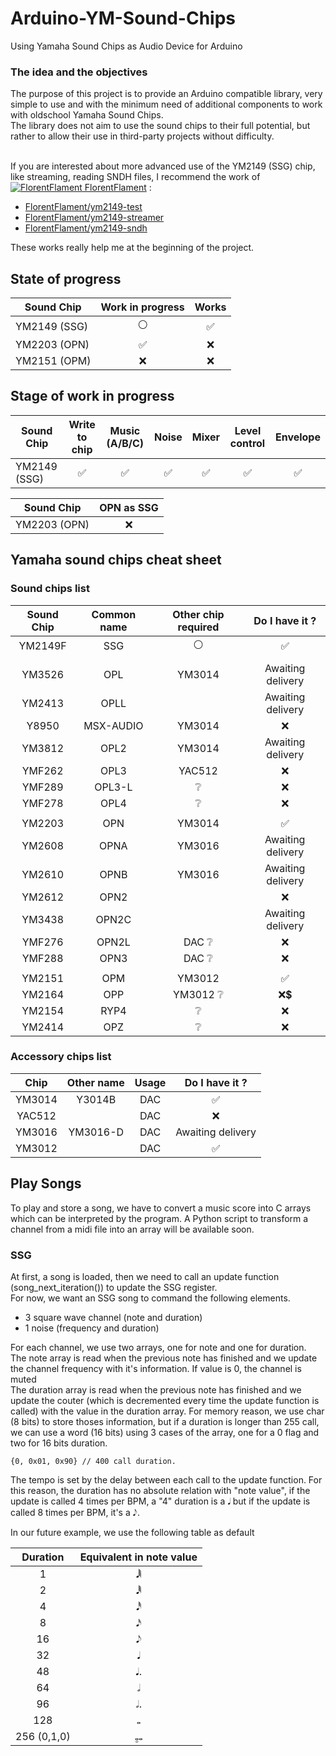 # Arduino-YM-Sound-Chips
Using Yamaha Sound Chips as Audio Device for Arduino


### The idea and the objectives
The purpose of this project is to provide an Arduino compatible library, very simple to use and with the minimum need of additional components to work with oldschool Yamaha Sound Chips.  
The library does not aim to use the sound chips to their full potential, but rather to allow their use in third-party projects without difficulty.  
<br/>

If you are interested about more advanced use of the YM2149 (SSG) chip, like streaming, reading SNDH files, I recommend the work of [![FlorentFlament](https://avatars2.githubusercontent.com/u/6681007?s=20&v=4) FlorentFlament](https://github.com/FlorentFlament) :
* [FlorentFlament/ym2149-test](https://github.com/FlorentFlament/ym2149-test)
* [FlorentFlament/ym2149-streamer](https://github.com/FlorentFlament/ym2149-streamer)
* [FlorentFlament/ym2149-sndh](https://github.com/FlorentFlament/ym2149-sndh)

These works really help me at the beginning of the project.


## State of progress

| Sound Chip   | Work in progress | Works |
| ------------ | :--------------: | :---: |
| YM2149 (SSG) | :white_circle: | :white_check_mark: |
| YM2203 (OPN) | :white_check_mark: | :x: |
| YM2151 (OPM) | :x: | :x: |


## Stage of work in progress

| Sound Chip   | Write to chip | Music (A/B/C) | Noise | Mixer | Level control | Envelope |
| ------------ | :-----------: | :-----------: | :---: | :---: | :-----------: | :------: |
| YM2149 (SSG) | :white_check_mark: | :white_check_mark: | :white_check_mark: | :white_check_mark: | :white_check_mark: | :white_check_mark: |

| Sound Chip   | OPN as SSG |
| ------------ | :--------: |
| YM2203 (OPN) | :x: |


## Yamaha sound chips cheat sheet

### Sound chips list

| Sound Chip | Common name | Other chip required | Do I have it ?         |
| :--------: | :---------: | :-----------------: | :--------------------: |
| YM2149F    | SSG         | :white_circle:      | :white_check_mark:     |
|            |             |                     |                        |
| YM3526     | OPL         | YM3014              | Awaiting delivery      |
| YM2413     | OPLL        |                     | Awaiting delivery      |
| Y8950      | MSX-AUDIO   | YM3014              | :x:                    |
| YM3812     | OPL2        | YM3014              | Awaiting delivery      |
| YMF262     | OPL3        | YAC512              | :x:                    |
| YMF289     | OPL3-L      | :grey_question:     | :x:                    |
| YMF278     | OPL4        | :grey_question:     | :x:                    |
|            |             |                     |                        |
| YM2203     | OPN         | YM3014              | :white_check_mark:     |
| YM2608     | OPNA        | YM3016              | Awaiting delivery      |
| YM2610     | OPNB        | YM3016              | Awaiting delivery      |
| YM2612     | OPN2        |                     | :x:                    |
| YM3438     | OPN2C       |                     | Awaiting delivery      |
| YMF276     | OPN2L       | DAC :grey_question: | :x:                    |
| YMF288     | OPN3        | DAC :grey_question: | :x:                    |
|            |             |                     |                        |
| YM2151     | OPM         | YM3012              | :white_check_mark:     |
| YM2164     | OPP         | YM3012 :grey_question: | :x::heavy_dollar_sign: |
| YM2154     | RYP4        | :grey_question:     | :x:                    |
| YM2414     | OPZ         | :grey_question:     | :x:                    |



### Accessory chips list

| Chip       | Other name  | Usage      |  Do I have it ?    |
| :--------: | :---------: | :--------: | :----------------: |
| YM3014     | Y3014B      | DAC        | :white_check_mark: |
| YAC512     |             | DAC        | :x:                |
| YM3016     | YM3016-D    | DAC        | Awaiting delivery  |
| YM3012     |             | DAC        | :white_check_mark: |


## Play Songs

To play and store a song, we have to convert a music score into C arrays which can be interpreted by the program.
A Python script to transform a channel from a midi file into an array will be available soon.

### SSG

At first, a song is loaded, then we need to call an update function (song_next_iteration()) to update the SSG register.  
For now, we want an SSG song to command the following elements.

* 3 square wave channel (note and duration)
* 1 noise (frequency and duration)

For each channel, we use two arrays, one for note and one for duration.  
The note array is read when the previous note has finished and we update the channel frequency with it's information. If value is 0, the channel is muted  
The duration array is read when the previous note has finished and we update the couter (which is decremented every time the update function is called) with the value in the duration array.
For memory reason, we use char (8 bits) to store thoses information, but if a duration is longer than 255 call, we can use a word (16 bits) using 3 cases of the array, one for a 0 flag and two for 16 bits duration.

```
{0, 0x01, 0x90} // 400 call duration.
```

The tempo is set by the delay between each call to the update function. For this reason, the duration has no absolute relation with "note value", if the update is called 4 times per BPM, a "4" duration is a 𝅘𝅥 but if the update is called 8 times per BPM, it's a 𝅘𝅥𝅮.

In our future example, we use the following table as default

| Duration    | Equivalent in note value |
| :---------: | :----------------------: |
| 1           | 𝅘𝅥𝅲 |
| 2           | 𝅘𝅥𝅱 |
| 4           | 𝅘𝅥𝅰 |
| 8           | 𝅘𝅥𝅯 |
| 16          | 𝅘𝅥𝅮 |
| 32          | 𝅘𝅥 |
| 48          | 𝅘𝅥. |
| 64          | 𝅗𝅥 |
| 96          | 𝅗𝅥. |
| 128         | 𝅝 |
| 256 (0,1,0) | 𝅝𝆊𝅝 |
